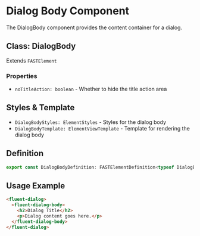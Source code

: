 # Dialog Body Component

The DialogBody component provides the content container for a dialog.

## Class: DialogBody

Extends `FASTElement`

### Properties

- `noTitleAction: boolean` - Whether to hide the title action area

## Styles & Template

- `DialogBodyStyles: ElementStyles` - Styles for the dialog body
- `DialogBodyTemplate: ElementViewTemplate` - Template for rendering the dialog body

## Definition

```typescript
export const DialogBodyDefinition: FASTElementDefinition<typeof DialogBody>
```

## Usage Example

```html
<fluent-dialog>
  <fluent-dialog-body>
    <h2>Dialog Title</h2>
    <p>Dialog content goes here.</p>
  </fluent-dialog-body>
</fluent-dialog>
```
